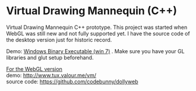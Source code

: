 Virtual Drawing Mannequin (C++)
======

Virtual Drawing Mannequin C++ prototype. This project was started when WebGL was still new and not fully supported yet.
I have the source code of the desktop version just for historic record.

Demo: <a href="http://www.tux.valour.me/vm/dollywin32.exe">Windows Binary Executable (win 7)</a>
. Make sure you have your GL libraries and glut setup beforehand.

<u>For the WebGL version</u><br />
demo: http://www.tux.valour.me/vm/<br />
source code: https://github.com/codebunny/dollyweb<br />
